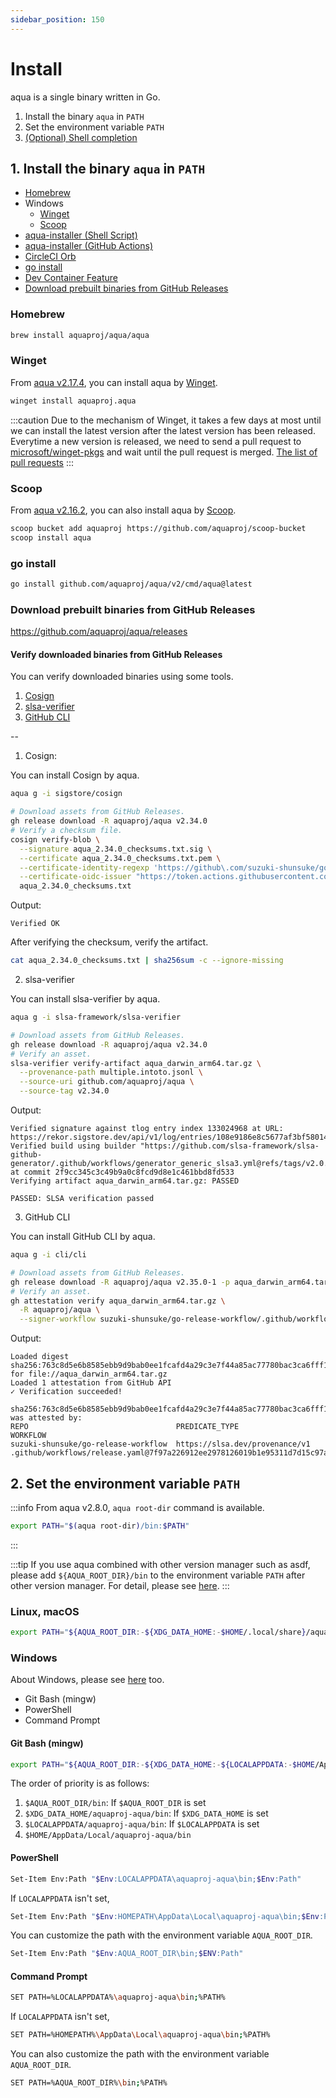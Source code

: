 ```yaml
---
sidebar_position: 150
---
```


# Install

aqua is a single binary written in Go.

1. Install the binary `aqua` in `PATH`
1. Set the environment variable `PATH`
1. [(Optional) Shell completion](/docs/reference/config/shell-completion)

## 1. Install the binary `aqua` in `PATH`

- [Homebrew](#homebrew)
- Windows
  - [Winget](#winget)
  - [Scoop](#scoop)
- [aqua-installer (Shell Script)](/docs/products/aqua-installer#shell-script)
- [aqua-installer (GitHub Actions)](/docs/products/aqua-installer#github-actions)
- [CircleCI Orb](/docs/products/circleci-orb-aqua)
- [go install](#go-install)
- [Dev Container Feature](https://github.com/aquaproj/devcontainer-features/tree/main/src/aqua-installer)
- [Download prebuilt binaries from GitHub Releases](#download-prebuilt-binaries-from-github-releases)

### Homebrew

```sh
brew install aquaproj/aqua/aqua
```

### Winget

From [aqua v2.17.4](https://github.com/aquaproj/aqua/releases/tag/v2.17.4), you can install aqua by [Winget](https://learn.microsoft.com/en-us/windows/package-manager/winget/).

```sh
winget install aquaproj.aqua
```

:::caution
Due to the mechanism of Winget, it takes a few days at most until we can install the latest version after the latest version has been released.
Everytime a new version is released, we need to send a pull request to [microsoft/winget-pkgs](https://github.com/microsoft/winget-pkgs) and wait until the pull request is merged.
[The list of pull requests](https://github.com/microsoft/winget-pkgs/pulls?q=is%3Aopen+is%3Apr+author%3Asuzuki-shunsuke+aquaproj.aqua+in%3Atitle)
:::

### Scoop

From [aqua v2.16.2](https://github.com/aquaproj/aqua/releases/tag/v2.16.2), you can also install aqua by [Scoop](https://scoop.sh/).

```sh
scoop bucket add aquaproj https://github.com/aquaproj/scoop-bucket
scoop install aqua
```

### go install

```sh
go install github.com/aquaproj/aqua/v2/cmd/aqua@latest
```

### Download prebuilt binaries from GitHub Releases

https://github.com/aquaproj/aqua/releases

#### Verify downloaded binaries from GitHub Releases

You can verify downloaded binaries using some tools.

1. [Cosign](https://github.com/sigstore/cosign)
1. [slsa-verifier](https://github.com/slsa-framework/slsa-verifier)
1. [GitHub CLI](https://cli.github.com/)

--

1. Cosign:

You can install Cosign by aqua.

```sh
aqua g -i sigstore/cosign
```

```sh
# Download assets from GitHub Releases.
gh release download -R aquaproj/aqua v2.34.0
# Verify a checksum file.
cosign verify-blob \
  --signature aqua_2.34.0_checksums.txt.sig \
  --certificate aqua_2.34.0_checksums.txt.pem \
  --certificate-identity-regexp 'https://github\.com/suzuki-shunsuke/go-release-workflow/\.github/workflows/release\.yaml@.*' \
  --certificate-oidc-issuer "https://token.actions.githubusercontent.com" \
  aqua_2.34.0_checksums.txt
```

Output:

```
Verified OK
```

After verifying the checksum, verify the artifact.

```sh
cat aqua_2.34.0_checksums.txt | sha256sum -c --ignore-missing
```

2. slsa-verifier

You can install slsa-verifier by aqua.

```sh
aqua g -i slsa-framework/slsa-verifier
```

```sh
# Download assets from GitHub Releases.
gh release download -R aquaproj/aqua v2.34.0
# Verify an asset.
slsa-verifier verify-artifact aqua_darwin_arm64.tar.gz \
  --provenance-path multiple.intoto.jsonl \
  --source-uri github.com/aquaproj/aqua \
  --source-tag v2.34.0
```

Output:

```
Verified signature against tlog entry index 133024968 at URL: https://rekor.sigstore.dev/api/v1/log/entries/108e9186e8c5677af3bf58014b72ab1571f566855d27109b70403a96394003283d540765fc0e2c20
Verified build using builder "https://github.com/slsa-framework/slsa-github-generator/.github/workflows/generator_generic_slsa3.yml@refs/tags/v2.0.0" at commit 2f9cc345c3c49b9a0c8fcd9d8e1c461bbd8fd533
Verifying artifact aqua_darwin_arm64.tar.gz: PASSED

PASSED: SLSA verification passed
```

3. GitHub CLI

You can install GitHub CLI by aqua.

```sh
aqua g -i cli/cli
```

```sh
# Download assets from GitHub Releases.
gh release download -R aquaproj/aqua v2.35.0-1 -p aqua_darwin_arm64.tar.gz
# Verify an asset.
gh attestation verify aqua_darwin_arm64.tar.gz \
  -R aquaproj/aqua \
  --signer-workflow suzuki-shunsuke/go-release-workflow/.github/workflows/release.yaml
```

Output:

```
Loaded digest sha256:763c8d5e6b8585ebb9d9bab0ee1fcafd4a29c3e7f44a85ac77780bac3ca6fff1 for file://aqua_darwin_arm64.tar.gz
Loaded 1 attestation from GitHub API
✓ Verification succeeded!

sha256:763c8d5e6b8585ebb9d9bab0ee1fcafd4a29c3e7f44a85ac77780bac3ca6fff1 was attested by:
REPO                                 PREDICATE_TYPE                  WORKFLOW                                                               
suzuki-shunsuke/go-release-workflow  https://slsa.dev/provenance/v1  .github/workflows/release.yaml@7f97a226912ee2978126019b1e95311d7d15c97a
```

## 2. Set the environment variable `PATH`

:::info
From aqua v2.8.0, `aqua root-dir` command is available.

```bash
export PATH="$(aqua root-dir)/bin:$PATH"
```
:::

:::tip
If you use aqua combined with other version manager such as asdf,
please add `${AQUA_ROOT_DIR}/bin` to the environment variable `PATH` after other version manager.
For detail, please see [here](/docs/reference/use-aqua-with-other-tools).
:::

### Linux, macOS

```sh
export PATH="${AQUA_ROOT_DIR:-${XDG_DATA_HOME:-$HOME/.local/share}/aquaproj-aqua}/bin:$PATH"
```

### Windows

About Windows, please see [here](/docs/reference/windows-support) too.

- Git Bash (mingw)
- PowerShell
- Command Prompt

#### Git Bash (mingw)

```sh
export PATH="${AQUA_ROOT_DIR:-${XDG_DATA_HOME:-${LOCALAPPDATA:-$HOME/AppData/Local}}/aquaproj-aqua}/bin:$PATH"
```

The order of priority is as follows:

1. `$AQUA_ROOT_DIR/bin`: If `$AQUA_ROOT_DIR` is set
1. `$XDG_DATA_HOME/aquaproj-aqua/bin`: If `$XDG_DATA_HOME` is set
1. `$LOCALAPPDATA/aquaproj-aqua/bin`: If `$LOCALAPPDATA` is set
1. `$HOME/AppData/Local/aquaproj-aqua/bin`

#### PowerShell

```sh
Set-Item Env:Path "$Env:LOCALAPPDATA\aquaproj-aqua\bin;$Env:Path"
```

If `LOCALAPPDATA` isn't set,

```sh
Set-Item Env:Path "$Env:HOMEPATH\AppData\Local\aquaproj-aqua\bin;$Env:Path"
```

You can customize the path with the environment variable `AQUA_ROOT_DIR`.

```sh
Set-Item Env:Path "$Env:AQUA_ROOT_DIR\bin;$ENV:Path"
```

#### Command Prompt

```sh
SET PATH=%LOCALAPPDATA%\aquaproj-aqua\bin;%PATH%
```

If `LOCALAPPDATA` isn't set,

```sh
SET PATH=%HOMEPATH%\AppData\Local\aquaproj-aqua\bin;%PATH%
```

You can also customize the path with the environment variable `AQUA_ROOT_DIR`.

```sh
SET PATH=%AQUA_ROOT_DIR%\bin;%PATH%
```

